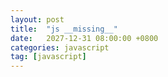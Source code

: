 ```yaml
---
layout: post
title:  "js __missing__"
date:   2027-12-31 08:00:00 +0800
categories: javascript
tag: [javascript]
---
```





